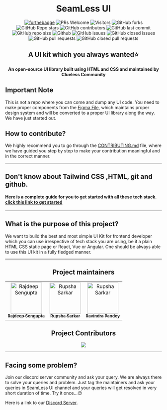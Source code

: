 
<h1 align='center'>SeamLess UI</h1>
<div align="center">
 <p>
  
[![forthebadge](https://forthebadge.com/images/badges/built-with-love.svg)](https://forthebadge.com)
![PRs Welcome](https://img.shields.io/badge/PRs-welcome-brightgreen.svg?style=for-the-badge)
![Visitors](https://api.visitorbadge.io/api/visitors?path=Clueless-Community%2Fseamless-ui%20&countColor=%23263759&style=for-the-badge)
![GitHub forks](https://img.shields.io/github/forks/Clueless-Community/seamless-ui?style=for-the-badge)
![GitHub Repo stars](https://img.shields.io/github/stars/Clueless-Community/seamless-ui?style=for-the-badge)
![GitHub contributors](https://img.shields.io/github/contributors/Clueless-Community/seamless-ui?style=for-the-badge)
![GitHub last commit](https://img.shields.io/github/last-commit/Clueless-Community/seamless-ui?style=for-the-badge)
![GitHub repo size](https://img.shields.io/github/repo-size/Clueless-Community/seamless-ui?style=for-the-badge)
![Github](https://img.shields.io/github/license/Clueless-Community/seamless-ui?style=for-the-badge)
![GitHub issues](https://img.shields.io/github/issues/Clueless-Community/seamless-ui?style=for-the-badge)
![GitHub closed issues](https://img.shields.io/github/issues-closed-raw/Clueless-Community/seamless-ui?style=for-the-badge)
![GitHub pull requests](https://img.shields.io/github/issues-pr/Clueless-Community/seamless-ui?style=for-the-badge)
![GitHub closed pull requests](https://img.shields.io/github/issues-pr-closed/Clueless-Community/seamless-ui?style=for-the-badge)
  
 </p>
 </div>

<h2 align='center'>A UI kit which you always wanted⭐</h2>
<p align='center'> <b> An open-source UI library built using HTML and CSS and maintained by Clueless Community</b><p>


## Important Note

This is not a repo where you can come and dump any UI code. You need to make proper components from the [Figma File](https://www.figma.com/file/qzwugAfEB1GL4FgWXw9R3Z/SeamLess-UI-Dev?node-id=0%3A1&t=qRahoepdI3B98cVA-1), which maintains proper design system and will be converted to a proper UI library along the way. We have just started out. 

## How to contribute?

We highly recommend you to go through the [CONTRIBUTING.md](https://github.com/Clueless-Community/web-ui-kit/blob/main/CONTRIBUTING.md) file, where we have guided you step by step to make your contribution meaningful and in the correct manner.
 
<!--- ##### Once the pull request is merged, you will be given points according to the difficulty of the contribution. If you top the leaderboard you will be winning amazing swags and t-shirts from `ClueLess Community`-->
---
## Don't know about Tailwind CSS ,HTML, git and github.
    
#### Here is a complete guide for you to get started with all these tech stack. [click this link to get started](https://github.com/Clueless-Community/web-ui-kit/blob/main/Tutorial.md)
---
## What is the purpose of this project?
    

We want to build the best and most simple UI Kit for frontend developer which you can use irrespective of tech stack you are using, be it a plain HTML CSS static page or React, Vue or Angular. One should be always  able to use this UI kit in a fully fledged manner.

---
<h2 align='center'> Project maintainers </h2>
<table align='center'>
<tr>
    <td align="center">
        <a href="https://github.com/Rajdip019">
            <img src="https://avatars.githubusercontent.com/u/91758830?v=4" width="100;" alt="Rajdeep Sengupta"/>
            <br />
            <sub><b>Rajdeep Sengupta</b></sub>
        </a>
    </td>
    <td align="center">
        <a href="https://github.com/rupsha014">
            <img src="https://avatars.githubusercontent.com/u/109761128?v=4" width="100;" alt="Rupsha Sarkar"/>
            <br/>
            <sub><b>Rupsha Sarkar</b></sub>
        </a>
    </td>
      <td align="center">
        <a href="https://github.com/RavindraP04">
            <img src="https://avatars.githubusercontent.com/u/98400348?v=4" width="100;" alt="Rupsha Sarkar"/>
            <br/>
            <sub><b>Ravindra Pandey</b></sub>
        </a>
    </td>
  </tr>
</table>

<h2 align="center"> Project Contributors </h2> 

<div align="center">
    <a href="https://github.com/Clueless-Community/seamless-ui/graphs/contributors">
    <img src="https://contrib.rocks/image?repo=Clueless-Community/seamless-ui" />
    </a>
</div>

---
## Facing some problem?

Join our discord server community and ask your query. We are always there to solve your queries and problem. Just tag the maintainers and ask your queries in SeamLess UI channel and your queries will get resolved in  very short duration of time. Try it once...😉 

Here is a link to our [Discord Server](https://discord.gg/r5uKBGxT9T).
